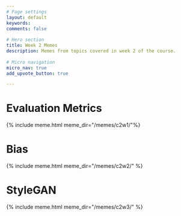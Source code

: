 ```yaml
---
# Page settings
layout: default
keywords:
comments: false
 
# Hero section
title: Week 2 Memes
description: Memes from topics covered in week 2 of the course. 
 
# Micro navigation
micro_nav: true
add_upvote_button: true

---
```


# Evaluation Metrics
{% include meme.html meme_dir="/memes/c2w1/"%}

# Bias
{% include meme.html meme_dir="/memes/c2w2/" %}

# StyleGAN
{% include meme.html meme_dir="/memes/c2w3/" %}